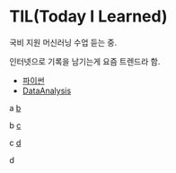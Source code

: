# TIL(Today I Learned)

국비 지원 머신러닝 수업 듣는 중.


인터넷으로 기록을 남기는게 요즘 트렌드라 함.



- [파이썬](https://github.com/YeonjuKim1/Python)
- [DataAnalysis](https://github.com/YeonjuKim1/DataAnalysis)




a [b](#b)









b [c](#c)









c [d](#d)











d







